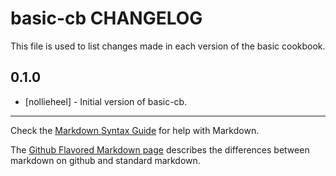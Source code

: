 basic-cb CHANGELOG
===============

This file is used to list changes made in each version of the basic cookbook.

0.1.0
-----
- [nollieheel] - Initial version of basic-cb.

- - -
Check the [Markdown Syntax Guide](http://daringfireball.net/projects/markdown/syntax) for help with Markdown.

The [Github Flavored Markdown page](http://github.github.com/github-flavored-markdown/) describes the differences between markdown on github and standard markdown.
